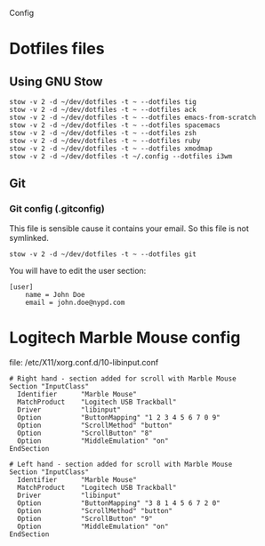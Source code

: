 Config

# Dotfiles files

## Using GNU Stow

```
stow -v 2 -d ~/dev/dotfiles -t ~ --dotfiles tig
stow -v 2 -d ~/dev/dotfiles -t ~ --dotfiles ack
stow -v 2 -d ~/dev/dotfiles -t ~ --dotfiles emacs-from-scratch
stow -v 2 -d ~/dev/dotfiles -t ~ --dotfiles spacemacs
stow -v 2 -d ~/dev/dotfiles -t ~ --dotfiles zsh
stow -v 2 -d ~/dev/dotfiles -t ~ --dotfiles ruby
stow -v 2 -d ~/dev/dotfiles -t ~ --dotfiles xmodmap
stow -v 2 -d ~/dev/dotfiles -t ~/.config --dotfiles i3wm
```

## Git

### Git config (.gitconfig)

This file is sensible cause it contains your email. So this file is not symlinked.

```
stow -v 2 -d ~/dev/dotfiles -t ~ --dotfiles git
```

You will have to edit the user section:
```
[user]
	name = John Doe
	email = john.doe@nypd.com
```

# Logitech Marble Mouse config

file: /etc/X11/xorg.conf.d/10-libinput.conf

```
# Right hand - section added for scroll with Marble Mouse
Section "InputClass"
  Identifier      "Marble Mouse"
  MatchProduct    "Logitech USB Trackball"
  Driver          "libinput"
  Option          "ButtonMapping" "1 2 3 4 5 6 7 0 9"
  Option          "ScrollMethod" "button"
  Option          "ScrollButton" "8"
  Option          "MiddleEmulation" "on"
EndSection
```

```
# Left hand - section added for scroll with Marble Mouse
Section "InputClass"
  Identifier      "Marble Mouse"
  MatchProduct    "Logitech USB Trackball"
  Driver          "libinput"
  Option          "ButtonMapping" "3 8 1 4 5 6 7 2 0"
  Option          "ScrollMethod" "button"
  Option          "ScrollButton" "9"
  Option          "MiddleEmulation" "on"
EndSection
```
